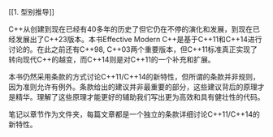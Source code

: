 
[[1. 型别推导]]


C++从创建到现在已经有40多年的历史了但它仍在不停的演化和发展，到现在已经发展出了C++23版本。本书Effective Modern C++是基于C++11和C++14进行讨论的。在此之前还有C++98, C++03两个重要版本，但C++11标准真正实现了转向现代C++的越变，而C++14则是对C++11的一个补充和扩展。

本书仍然采用条款的方式讨论C++11/C++14的新特性，但所谓的条款并非规则，因为准则允许有例外。条款给出的建议并非最重要的部分，这些建议背后的原理才是精华。理解了这些原理才能更好的辅助我们写出更为高效和具有健壮性的代码。

笔记以章节作为文件夹，每篇文章都是一个独立的条款详细讨论C++11/C++14的新特性。